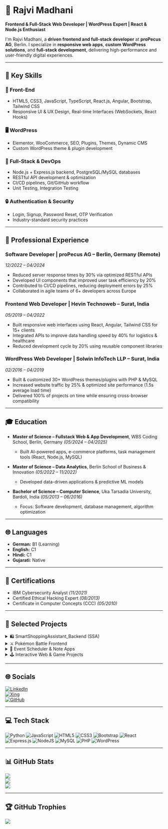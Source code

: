 # 💫 Rajvi Madhani

**Frontend & Full-Stack Web Developer | WordPress Expert | React & Node.js Enthusiast**

I'm Rajvi Madhani, a **driven frontend and full-stack developer** at **proPecus AG**, Berlin. I specialize in **responsive web apps**, **custom WordPress solutions**, and **full-stack development**, delivering high-performance and user-friendly digital experiences.

---

## 💼 Key Skills

### 🌟 Front-End
- HTML5, CSS3, JavaScript, TypeScript, React.js, Angular, Bootstrap, Tailwind CSS  
- Responsive UI & UX Design, Real-time Interfaces (WebSockets, React Hooks)

### 🖥️ WordPress
- Elementor, WooCommerce, SEO, Plugins, Themes, Dynamic CMS  
- Custom WordPress theme & plugin development

### 🔗 Full-Stack & DevOps
- Node.js + Express.js backend, PostgreSQL/MySQL databases  
- RESTful API development & optimization  
- CI/CD pipelines, Git/GitHub workflow  
- Unit Testing, Integration Testing  

### 🔒 Authentication & Security
- Login, Signup, Password Reset, OTP Verification  
- Industry-standard security practices  

---

## 📌 Professional Experience

### **Software Developer | proPecus AG – Berlin, Germany (Remote)**
*12/2022 – 04/2024*  
- Reduced server response times by 30% via optimized RESTful APIs  
- Developed UI components that improved user task efficiency by 20%  
- Contributed to CI/CD pipelines, reducing deployment errors by 25%  
- Collaborated in agile teams of 6+ developers across Europe  

### **Frontend Web Developer | Hevin Technoweb – Surat, India**
*05/2019 – 04/2022*  
- Built responsive web interfaces using React, Angular, Tailwind CSS for 15+ clients  
- Integrated APIs to improve data handling speed by 40% for logistics & healthcare  
- Reduced development cycle by 20% using reusable component libraries  

### **WordPress Web Developer | Solwin InfoTech LLP – Surat, India**
*02/2016 – 04/2019*  
- Built & customized 30+ WordPress themes/plugins with PHP & MySQL  
- Increased website traffic by 25% & optimized site performance (1.5s average load time)  
- Delivered 100% of projects on time while ensuring cross-browser compatibility  

---

## 🎓 Education

- **Master of Science – Fullstack Web & App Development**, WBS Coding School, Berlin, Germany *(05/2024 – 04/2025)*  
  - Built AI-powered apps, e-commerce platforms, task management tools (React, Node.js, MySQL)  

- **Master of Science – Data Analytics**, Berlin School of Business & Innovation *(05/2022 – 11/2022)*  
  - Developed data-driven applications & predictive ML models  

- **Bachelor of Science – Computer Science**, Uka Tarsadia University, Bardoli, India *(05/2013 – 06/2016)*  
  - Focus: Software development, database management, algorithm optimization  

---

## 🌐 Languages
- **German:** B1 (Learning)  
- **English:** C1  
- **Hindi:** C1  
- **Gujarati:** Native  

---

## 🏅 Certifications
- IBM Cybersecurity Analyst *(11/2021)*  
- Certified Ethical Hacking Expert *(08/2013)*  
- Certificate in Computer Concepts (CCC) *(05/2010)*  

---

## 📌 Selected Projects

<details>
<summary>🛍️ SmartShoppingAssistant_Backend (SSA)</summary>

**Backend for a Smart Shopping Assistant**  
**Tech:** Node.js, Express.js, PostgreSQL, Puppeteer, Redis, BullMQ, Firebase  

**Features:**
- Real-time price comparisons (**Amazon, eBay, Newegg, BackMarket**)  
- Historical price tracking & analytics  
- Personalized notifications via email & push  
- Background jobs (BullMQ + Redis), real-time updates via WebSockets  

</details>

<details>
<summary>⚔️ Pokémon Battle Frontend</summary>

**Interactive Pokémon battle frontend**  
**Tech:** React, Vite, CSS Modules / Tailwind, React Hooks, Context API  

**Features:**
- Real-time battle interface & Pokémon selection  
- Smooth animations & responsive design  
- Integrated with backend battle mechanics  

**Live Demo:** [Pokemon Battle Frontend](https://pokemon-battle-frontend-two.vercel.app/)

</details>

<details>
<summary>📅 Event Scheduler & Note Apps</summary>

**Tech:** React, LocalStorage, Context API  

**Features:**
- Event Scheduler with reminders & notifications  
- Personal Diary / Note App: CRUD, categorization, AI summaries, text-to-speech  

</details>

<details>
<summary>🕹️ Interactive Web & Game Projects</summary>

**Tech:** React, JavaScript, Node.js (optional), CSS Animations  

**Projects:**
- Time Travel App: dynamic scenario simulation  
- Word Game: real-time word puzzles with scoring & hints  

</details>

---

## 🌐 Socials
[![LinkedIn](https://img.shields.io/badge/LinkedIn-%230077B5.svg?logo=linkedin&logoColor=white)](https://www.linkedin.com/in/rajvi-madhani/)  
[![Xing](https://img.shields.io/badge/Xing-%230077B5.svg?logo=xing&logoColor=white)](https://www.xing.com/profile/Rajvi_Madhani/)  
[![GitHub](https://img.shields.io/badge/GitHub-%23181717.svg?logo=github&logoColor=white)](https://github.com/rajvikmadhani/)

---

## 💻 Tech Stack
![Python](https://img.shields.io/badge/python-3670A0?style=for-the-badge&logo=python&logoColor=ffdd54)
![JavaScript](https://img.shields.io/badge/javascript-%23323330.svg?style=for-the-badge&logo=javascript&logoColor=%23F7DF1E)
![HTML5](https://img.shields.io/badge/html5-%23E34F26.svg?style=for-the-badge&logo=html5&logoColor=white)
![CSS3](https://img.shields.io/badge/css3-%231572B6.svg?style=for-the-badge&logo=css3&logoColor=white)
![Bootstrap](https://img.shields.io/badge/bootstrap-%23563D7C.svg?style=for-the-badge&logo=bootstrap&logoColor=white)
![React](https://img.shields.io/badge/react-%2320232a.svg?style=for-the-badge&logo=react&logoColor=%2361DAFB)
![Express.js](https://img.shields.io/badge/express.js-%23404d59.svg?style=for-the-badge&logo=express&logoColor=%2361DAFB)
![NodeJS](https://img.shields.io/badge/node.js-6DA55F?style=for-the-badge&logo=node.js&logoColor=white)
![MySQL](https://img.shields.io/badge/mysql-%2300f.svg?style=for-the-badge&logo=mysql&logoColor=white)
![PHP](https://img.shields.io/badge/php-%23777BB4.svg?style=for-the-badge&logo=php&logoColor=white)
![WordPress](https://img.shields.io/badge/WordPress-%23117AC9.svg?style=for-the-badge&logo=WordPress&logoColor=white)

---

## 📊 GitHub Stats
![](https://github-readme-stats.vercel.app/api?username=rajvikmadhani&theme=dark&hide_border=false&include_all_commits=true&count_private=false)<br/>
![](https://github-readme-streak-stats.herokuapp.com/?user=rajvikmadhani&theme=dark&hide_border=false)<br/>
![](https://github-readme-stats.vercel.app/api/top-langs/?username=rajvikmadhani&theme=dark&hide_border=false&include_all_commits=true&layout=compact)

---

## 🏆 GitHub Trophies
![](https://github-profile-trophy.vercel.app/?username=rajvikmadhani&theme=dark&no-frame=false&no-bg=true&margin-w=4)
